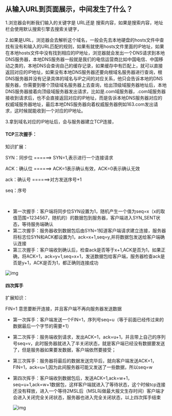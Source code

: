 ## 从输入URL到页面展示，中间发生了什么？

1.浏览器会判断我们输入的关键字是 URL还是 搜索内容，如果是搜索内容，地址栏会使用默认搜索引擎去搜索关键字，

2.如果是URL，浏览器会去解析这个域名，一般会先去本地硬盘的hosts文件中查找有没有和输入的URL匹配的规则，如果有就使用hosts文件里面的IP地址，如果在本地hosts文件中没有找到相应的IP地址，浏览器就会发出一个DNS请求到本地DNS服务器，本地DNS服务器一般就是我们的电信运营商比如中国电信、中国移动之类的，本地DNS会查询自己的缓存记录，如果缓存中有匹配上，就可以直接返回对应的IP地址，如果没有本地DNS服务器还要向根域名服务器进行查询，根DNS服务器并没有记录具体的域名与IP之间的对应关系，他只会告诉本地的DNS服务器，你需要到哪个顶级域名服务器上去查询，给出顶级域服务器地址后，本地DNS服务器接着向顶级域服务器发出请求，比如是.com域服务器，.com域服务器接收到请求后，也不会直接返回对应的IP地址，而是告诉本地DNS服务器对应的权威域服务器地址，最后本地DNS服务器向着权威服务器例如163.com发出请求，这时候就能收到一个对应的IP地址。

3.拿到域名对应的IP地址后，会与服务器建立TCP连接，

#### TCP三次握手：

知识扩展：

SYN：同步位 ======> SYN=1,表示进行一个连接请求

ACK：确认位 ======> ACK=1表示确认有效，ACK=0表示确认无效

ack：确认号 ======>对方发送序号+1

seq：序号 

​	

- 第一次握手：客户端将同步位SYN设置为1，随机产生一个值为seq=x（x的取值范围=1234567，随机的）的数据包到服务器，客户端进入SYN_SENT状态，等待服务端确认
- 第二次握手：服务器收到数据包后由SYN=1知道客户端请求建立连接，服务器将标志位SYN和ACK都设置为1，ack=x+1,seq=y,并将数据包发送给客户端确认连接
- 第三次握手：客户端收到确认后，检查ack是否等于x+1,ACK是否为1，如果正确，将ACK=1，ack=y+1,seq=x+1，发送数据包给客户端，服务器检查ack是否是y+1，ACK是否为1，都正确则连接成功

![img](https://img-blog.csdn.net/20180717202520531?watermark/2/text/aHR0cHM6Ly9ibG9nLmNzZG4ubmV0L3FxXzM4OTUwMzE2/font/5a6L5L2T/fontsize/400/fill/I0JBQkFCMA==/dissolve/70)



#### 四次挥手

扩展知识：

FIN=1 意思要断开连接，并且客户端不再向服务器发送数据

- 第一次挥手：客户端发送一个FIN=1，序列号seq=u（等于前面已经传过来的数据最后一个字节的需要+1）

- 第二次挥手：服务端收到请求，发出ACK=1，ack=u+1，并且带上自己的序列号seq=v，此时服务器就进入了半关闭状态，就是客户端已经没有数据要发送了，但是服务器如果要发数据，客户端依然要接受；

- 第三次挥手：服务器将最后的数据发送完毕后，就向客户端发送ACK=1，FIN=1，ack=u+1,因为此间服务器可能又发送了一些数据，所以seq=w

- 第四次挥手：客户端收到数据包后，发送ACK=1,ack=w+1，seq=u+1,ack=w+1数据包，这样客户端就进入了等待状态，这个时候tcp连接还没有释放，进入一个等待2MSL后（MSL叫做最大报文生存时间）客户端才会进入关闭完全关闭状态，服务器也进入完全关闭状态，以上四次挥手结束

  ![img](https://img-blog.csdn.net/20180717204202563?watermark/2/text/aHR0cHM6Ly9ibG9nLmNzZG4ubmV0L3FxXzM4OTUwMzE2/font/5a6L5L2T/fontsize/400/fill/I0JBQkFCMA==/dissolve/70)

  